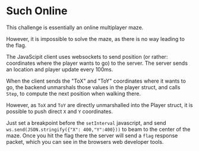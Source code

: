 # Such Online

This challenge is essentially an online multiplayer maze.

However, it is impossible to solve the maze, as there is no way leading to the flag.

The JavaScipit client uses websockets to send position (or rather: coordinates where the player wants to go) to the server. The server sends an location and player update every 100ms.

When the client sends the "ToX" and "ToY" coordinates where it wants to go, the backend unmarshals those values in the player struct, and calls `Step`, to compute the next position when walking there.

However, as `ToX` and `ToY` are directly unmarshalled into the Player struct, it is possible to push direct `X` and `Y` coordinates.

Just set a breakpoint before the `setInterval` javascript, and send `ws.send(JSON.stringify({"X": 400,"Y":400}))` to beam to the center of the maze.
Once you hit the flag there the server will send a `flag` response packet, which you can see in the browsers web developer tools.